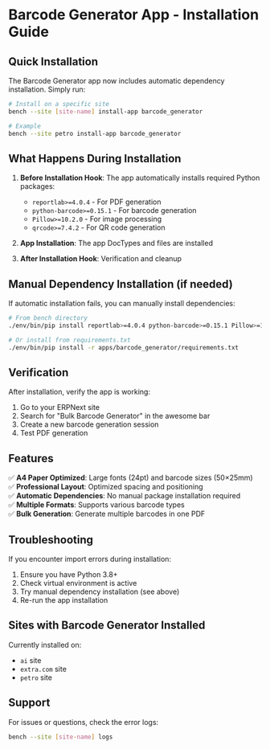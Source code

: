 # Barcode Generator App - Installation Guide

## Quick Installation

The Barcode Generator app now includes automatic dependency installation. Simply run:

```bash
# Install on a specific site
bench --site [site-name] install-app barcode_generator

# Example
bench --site petro install-app barcode_generator
```

## What Happens During Installation

1. **Before Installation Hook**: The app automatically installs required Python packages:
   - `reportlab>=4.0.4` - For PDF generation
   - `python-barcode>=0.15.1` - For barcode generation
   - `Pillow>=10.2.0` - For image processing
   - `qrcode>=7.4.2` - For QR code generation

2. **App Installation**: The app DocTypes and files are installed

3. **After Installation Hook**: Verification and cleanup

## Manual Dependency Installation (if needed)

If automatic installation fails, you can manually install dependencies:

```bash
# From bench directory
./env/bin/pip install reportlab>=4.0.4 python-barcode>=0.15.1 Pillow>=10.2.0 qrcode>=7.4.2

# Or install from requirements.txt
./env/bin/pip install -r apps/barcode_generator/requirements.txt
```

## Verification

After installation, verify the app is working:

1. Go to your ERPNext site
2. Search for "Bulk Barcode Generator" in the awesome bar
3. Create a new barcode generation session
4. Test PDF generation

## Features

✅ **A4 Paper Optimized**: Large fonts (24pt) and barcode sizes (50×25mm)  
✅ **Professional Layout**: Optimized spacing and positioning  
✅ **Automatic Dependencies**: No manual package installation required  
✅ **Multiple Formats**: Supports various barcode types  
✅ **Bulk Generation**: Generate multiple barcodes in one PDF  

## Troubleshooting

If you encounter import errors during installation:

1. Ensure you have Python 3.8+ 
2. Check virtual environment is active
3. Try manual dependency installation (see above)
4. Re-run the app installation

## Sites with Barcode Generator Installed

Currently installed on:
- `ai` site
- `extra.com` site  
- `petro` site

## Support

For issues or questions, check the error logs:
```bash
bench --site [site-name] logs
```

